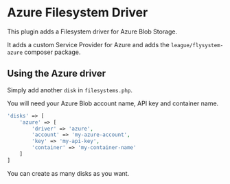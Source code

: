 # Azure Filesystem Driver

This plugin adds a Filesystem driver for Azure Blob Storage.

It adds a custom Service Provider for Azure and adds the
`league/flysystem-azure` composer package.

## Using the Azure driver

Simply add another `disk` in `filesystems.php`.

You will need your Azure Blob account name, API key and container name.

```php
'disks' => [
    'azure' => [
        'driver' => 'azure',
        'account' => 'my-azure-account',
        'key' => 'my-api-key',
        'container' => 'my-container-name'
    ]
]
```

You can create as many disks as you want.